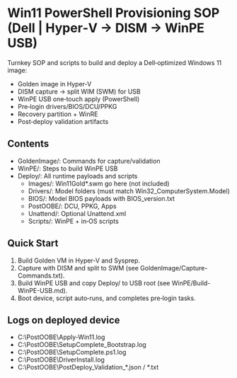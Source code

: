 # Win11 PowerShell Provisioning SOP (Dell | Hyper‑V → DISM → WinPE USB)

Turnkey SOP and scripts to build and deploy a Dell‑optimized Windows 11 image:
- Golden image in Hyper‑V
- DISM capture → split WIM (SWM) for USB
- WinPE USB one‑touch apply (PowerShell)
- Pre‑login drivers/BIOS/DCU/PPKG
- Recovery partition + WinRE
- Post‑deploy validation artifacts

## Contents
- GoldenImage/: Commands for capture/validation
- WinPE/: Steps to build WinPE USB
- Deploy/: All runtime payloads and scripts
  - Images/: Win11Gold*.swm go here (not included)
  - Drivers/: Model folders (must match Win32_ComputerSystem.Model)
  - BIOS/: Model BIOS payloads with BIOS_version.txt
  - PostOOBE/: DCU, PPKG, Apps
  - Unattend/: Optional Unattend.xml
  - Scripts/: WinPE + in‑OS scripts

## Quick Start
1) Build Golden VM in Hyper‑V and Sysprep.
2) Capture with DISM and split to SWM (see GoldenImage/Capture-Commands.txt).
3) Build WinPE USB and copy Deploy/ to USB root (see WinPE/Build-WinPE-USB.md).
4) Boot device, script auto‑runs, and completes pre‑login tasks.

## Logs on deployed device
- C:\PostOOBE\Apply-Win11.log
- C:\PostOOBE\SetupComplete_Bootstrap.log
- C:\PostOOBE\SetupComplete.ps1.log
- C:\PostOOBE\DriverInstall.log
- C:\PostOOBE\PostDeploy_Validation_*.json / *.txt
